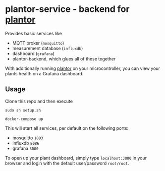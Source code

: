 # plantor-service - backend for [plantor](https://github.com/OliLay/plantor)

Provides basic services like
- MQTT broker (`mosquitto`)
- measurement database (`influxdb`)
- dashboard (`grafana`)
- plantor-backend, which glues all of these together

With additionally running [plantor](https://github.com/OliLay/plantor) on your microcontroller, 
you can view your plants health on a Grafana dashboard.

## Usage
Clone this repo and then execute  
 
`sudo sh setup.sh`  

`docker-compose up`

This will start all services, per default on the following ports:
- mosquitto `1883`
- influxdb `8086`
- grafana `3000`  

To open up your plant dashboard, simply type `localhost:3000` in your browser and
login with the default user/password `root/root`.